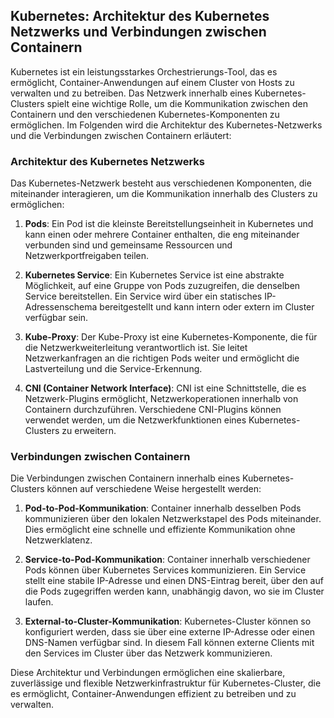 ## Kubernetes: Architektur des Kubernetes Netzwerks und Verbindungen zwischen Containern

Kubernetes ist ein leistungsstarkes Orchestrierungs-Tool, das es ermöglicht, Container-Anwendungen auf einem Cluster von Hosts zu verwalten und zu betreiben. Das Netzwerk innerhalb eines Kubernetes-Clusters spielt eine wichtige Rolle, um die Kommunikation zwischen den Containern und den verschiedenen Kubernetes-Komponenten zu ermöglichen. Im Folgenden wird die Architektur des Kubernetes-Netzwerks und die Verbindungen zwischen Containern erläutert:

### Architektur des Kubernetes Netzwerks

Das Kubernetes-Netzwerk besteht aus verschiedenen Komponenten, die miteinander interagieren, um die Kommunikation innerhalb des Clusters zu ermöglichen:

1. **Pods**: Ein Pod ist die kleinste Bereitstellungseinheit in Kubernetes und kann einen oder mehrere Container enthalten, die eng miteinander verbunden sind und gemeinsame Ressourcen und Netzwerkportfreigaben teilen.

2. **Kubernetes Service**: Ein Kubernetes Service ist eine abstrakte Möglichkeit, auf eine Gruppe von Pods zuzugreifen, die denselben Service bereitstellen. Ein Service wird über ein statisches IP-Adressenschema bereitgestellt und kann intern oder extern im Cluster verfügbar sein.

3. **Kube-Proxy**: Der Kube-Proxy ist eine Kubernetes-Komponente, die für die Netzwerkweiterleitung verantwortlich ist. Sie leitet Netzwerkanfragen an die richtigen Pods weiter und ermöglicht die Lastverteilung und die Service-Erkennung.

4. **CNI (Container Network Interface)**: CNI ist eine Schnittstelle, die es Netzwerk-Plugins ermöglicht, Netzwerkoperationen innerhalb von Containern durchzuführen. Verschiedene CNI-Plugins können verwendet werden, um die Netzwerkfunktionen eines Kubernetes-Clusters zu erweitern.

### Verbindungen zwischen Containern

Die Verbindungen zwischen Containern innerhalb eines Kubernetes-Clusters können auf verschiedene Weise hergestellt werden:

1. **Pod-to-Pod-Kommunikation**: Container innerhalb desselben Pods kommunizieren über den lokalen Netzwerkstapel des Pods miteinander. Dies ermöglicht eine schnelle und effiziente Kommunikation ohne Netzwerklatenz.

2. **Service-to-Pod-Kommunikation**: Container innerhalb verschiedener Pods können über Kubernetes Services kommunizieren. Ein Service stellt eine stabile IP-Adresse und einen DNS-Eintrag bereit, über den auf die Pods zugegriffen werden kann, unabhängig davon, wo sie im Cluster laufen.

3. **External-to-Cluster-Kommunikation**: Kubernetes-Cluster können so konfiguriert werden, dass sie über eine externe IP-Adresse oder einen DNS-Namen verfügbar sind. In diesem Fall können externe Clients mit den Services im Cluster über das Netzwerk kommunizieren.

Diese Architektur und Verbindungen ermöglichen eine skalierbare, zuverlässige und flexible Netzwerkinfrastruktur für Kubernetes-Cluster, die es ermöglicht, Container-Anwendungen effizient zu betreiben und zu verwalten.

